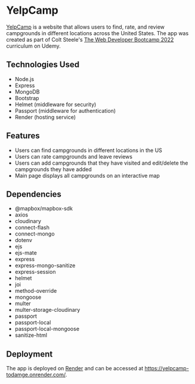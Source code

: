 # YelpCamp
[YelpCamp](https://yelpcamp-todamge.onrender.com/) is a website that allows users to find, rate, and review campgrounds in different locations 
across the United States. The app was created as part of Colt Steele's [The Web Developer Bootcamp 2022](https://www.udemy.com/course/the-web-developer-bootcamp/) curriculum on Udemy.
## Technologies Used
* Node.js  
* Express  
* MongoDB  
* Bootstrap  
* Helmet (middleware for security)  
* Passport (middleware for authentication)  
* Render (hosting service)  
## Features
* Users can find campgrounds in different locations in the US  
* Users can rate campgrounds and leave reviews  
* Users can add campgrounds that they have visited and edit/delete the campgrounds they have added  
* Main page displays all campgrounds on an interactive map  
## Dependencies
* @mapbox/mapbox-sdk  
* axios  
* cloudinary  
* connect-flash  
* connect-mongo  
* dotenv  
* ejs  
* ejs-mate  
* express  
* express-mongo-sanitize  
* express-session  
* helmet  
* joi  
* method-override  
* mongoose  
* multer  
* multer-storage-cloudinary  
* passport  
* passport-local  
* passport-local-mongoose  
* sanitize-html  
## Deployment
The app is deployed on [Render](https://render.com/) and can be accessed at https://yelpcamp-todamge.onrender.com/.